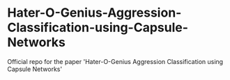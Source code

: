 # Hater-O-Genius-Aggression-Classification-using-Capsule-Networks
Official repo for the paper 'Hater-O-Genius Aggression Classification using Capsule Networks'

